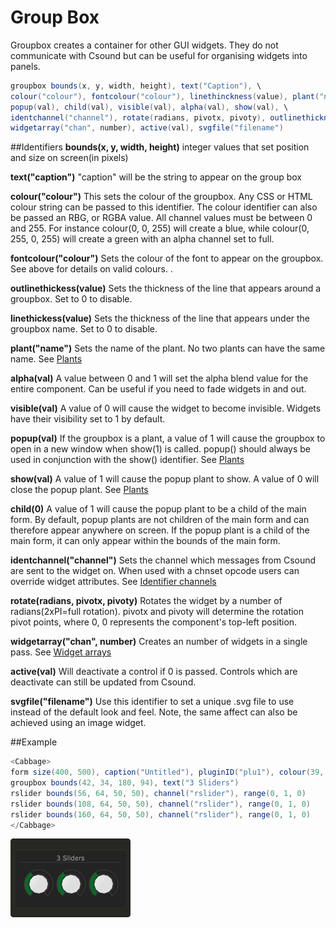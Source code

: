# Group Box

Groupbox creates a container for other GUI widgets. They do not communicate with Csound but can be useful for organising widgets into panels.

```csharp
groupbox bounds(x, y, width, height), text("Caption"), \
colour("colour"), fontcolour("colour"), linethinckness(value), plant("name"), \
popup(val), child(val), visible(val), alpha(val), show(val), \
identchannel("channel"), rotate(radians, pivotx, pivoty), outlinethickness(val) \
widgetarray("chan", number), active(val), svgfile("filename")
```
<!--(End of syntax)/-->

##Identifiers
**bounds(x, y, width, height)** integer values that set position and size on screen(in pixels)

**text("caption")** "caption" will be the string to appear on the group box

**colour("colour")** This sets the colour of the groupbox. Any CSS or HTML colour string can be passed to this identifier. The colour identifier can also be passed an RBG, or RGBA value. All channel values must be between 0 and 255. For instance colour(0, 0, 255) will create a blue, while colour(0, 255, 0, 255) will create a green with an alpha channel set to full.  

**fontcolour("colour")** Sets the colour of the font to appear on the groupbox. See above for details on valid colours. .

**outlinethickess(value)** Sets the thickness of the line that appears around a groupbox. Set to 0 to disable. 

**linethickess(value)** Sets the thickness of the line that appears under the groupbox name. Set to 0 to disable. 

**plant("name")** Sets the name of the plant. No two plants can have the same name. See [Plants](./plants.md)

**alpha(val)** A value between 0 and 1 will set the alpha blend value for the entire component. Can be useful if you need to fade widgets in and out. 

**visible(val)** A value of 0 will cause the widget to become invisible. Widgets have their visibility set to 1 by default. 

**popup(val)** If the groupbox is a plant, a value of 1 will cause the groupbox to open in a new window when show(1) is called. popup() should always be used in conjunction with the show() identifier. See [Plants](./plants.md)

**show(val)** A value of 1 will cause the popup plant to show. A value of 0 will close the popup plant. See [Plants](./plants.md)

**child(0)** A value of 1 will cause the popup plant to be a child of the main form. By default, popup plants are not children of the main form and can therefore appear anywhere on screen. If the popup plant is a child of the main form, it can only appear within the bounds of the main form. 

**identchannel("channel")** Sets the channel which messages from Csound are sent to the widget on. When used with a chnset opcode users can override widget attributes. See [Identifier channels](./identchannels.md)  

**rotate(radians, pivotx, pivoty)** Rotates the widget by a number of radians(2xPI=full rotation). pivotx and pivoty will determine the rotation pivot points, where 0, 0 represents the component's top-left position. 

**widgetarray("chan", number)** Creates an number of widgets in a single pass. See [Widget arrays](./widget_arrays.md)

**active(val)** Will deactivate a control if 0 is passed. Controls which are deactivate can still be updated from Csound.

**svgfile("filename")** Use this identifier to set a unique .svg file to use instead of the default look and feel. Note, the same affect can also be achieved using an image widget. 
<!--(End of identifiers)/-->

##Example
```csharp
<Cabbage>
form size(400, 500), caption("Untitled"), pluginID("plu1"), colour(39, 40, 34)
groupbox bounds(42, 34, 180, 94), text("3 Sliders")
rslider bounds(56, 64, 50, 50), channel("rslider"), range(0, 1, 0)
rslider bounds(108, 64, 50, 50), channel("rslider"), range(0, 1, 0)
rslider bounds(160, 64, 50, 50), channel("rslider"), range(0, 1, 0)
</Cabbage>
```

![](images/groupBoxExample.png)